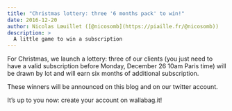 ```yaml
---
title: "Christmas lottery: three '6 months pack' to win!"
date: 2016-12-20
author: Nicolas Lœuillet ([@nicosomb](https://piaille.fr/@nicosomb))
description: >
  A little game to win a subscription
---
```


For Christmas, we launch a lottery: three of our clients (you just need to have a valid subscription before Monday, December 26 10am Paris time) will be drawn by lot and will earn six months of additional subscription.

These winners will be announced on this blog and on our twitter account.

It’s up to you now: create your account on wallabag.it!
